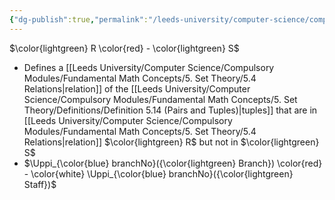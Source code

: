 ```yaml
---
{"dg-publish":true,"permalink":"/leeds-university/computer-science/compulsory-modules/databases/old/relational-data-model/relational-algebra/set-difference/"}
---
```


$\color{lightgreen} R \color{red} - \color{lightgreen} S$
- Defines a [[Leeds University/Computer Science/Compulsory Modules/Fundamental Math Concepts/5. Set Theory/5.4 Relations\|relation]] of the [[Leeds University/Computer Science/Compulsory Modules/Fundamental Math Concepts/5. Set Theory/Definitions/Definition 5.14 (Pairs and Tuples)\|tuples]] that are in [[Leeds University/Computer Science/Compulsory Modules/Fundamental Math Concepts/5. Set Theory/5.4 Relations\|relation]] $\color{lightgreen} R$ but not in $\color{lightgreen} S$
- $\Uppi_{\color{blue} branchNo}({\color{lightgreen} Branch}) \color{red} - \color{white} \Uppi_{\color{blue} branchNo}({\color{lightgreen} Staff})$
